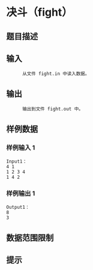 # 决斗（fight）

## 题目描述



## 输入


          从文件 fight.in 中读入数据。                  

## 输出


          输出到文件 fight.out 中。                  

## 样例数据

### 样例输入 1

```
Input1：
4 1
1 2 3 4
1 4 2

```

### 样例输出 1

```
Output1：
8
3

```


## 数据范围限制



## 提示



